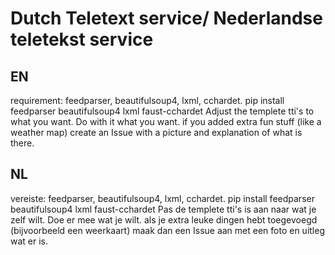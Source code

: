 # Dutch Teletext service/ Nederlandse teletekst service
## EN
requirement:
feedparser, beautifulsoup4, lxml, cchardet.
    pip install feedparser beautifulsoup4 lxml faust-cchardet
Adjust the templete tti's to what you want.
Do with it what you want.
if you added extra fun stuff (like a weather map) create an Issue with a picture and explanation of what is there.

## NL
vereiste:
feedparser, beautifulsoup4, lxml, cchardet.
    pip install feedparser beautifulsoup4 lxml faust-cchardet
Pas de templete tti's is aan naar wat je zelf wilt.
Doe er mee wat je wilt.
als je extra leuke dingen hebt toegevoegd (bijvoorbeeld een weerkaart) maak dan een Issue aan met een foto en uitleg wat er is.
